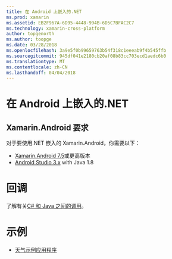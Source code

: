 ```yaml
---
title: 在 Android 上嵌入的.NET
ms.prod: xamarin
ms.assetid: EB2F967A-6D95-4448-994B-6D5C7BFAC2C7
ms.technology: xamarin-cross-platform
author: topgenorth
ms.author: toopge
ms.date: 03/28/2018
ms.openlocfilehash: 3a9e5f0b99659763b54f318c1eeeab9f4b545ffb
ms.sourcegitcommit: 945df041e2180cb20af08b83cc703ecd1aedc6b0
ms.translationtype: MT
ms.contentlocale: zh-CN
ms.lasthandoff: 04/04/2018
---
```

# <a name="net-embedding-on-android"></a>在 Android 上嵌入的.NET

## <a name="xamarinandroid-requirements"></a>Xamarin.Android 要求

对于要使用.NET 嵌入的 Xamarin.Android，你需要以下：

* [Xamarin.Android 7.5](https://www.visualstudio.com/xamarin/)或更高版本
* [Android Studio 3.x](https://developer.android.com/studio/index.html) with Java 1.8

# <a name="callbacks"></a>回调

了解有关[C# 和 Java 之间的调用](callbacks.md)。

# <a name="samples"></a>示例

* [天气示例应用程序](https://github.com/jamesmontemagno/embeddinator-weather)

